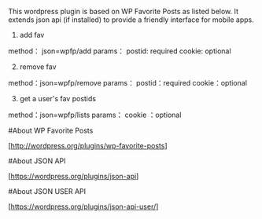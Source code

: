 This wordpress plugin is based on WP Favorite Posts as listed below.
It extends json api (if installed) to provide a friendly interface for mobile apps.

1. add fav

  method： json=wpfp/add
  params：
	 postid: required
	 cookie: optional

2. remove fav

  method：json=wpfp/remove
  params：
	postid：required 
	cookie：optional

3. get a user's fav postids

  method：json=wpfp/lists
  params：
         cookie ：optional


#About WP Favorite Posts

[http://wordpress.org/plugins/wp-favorite-posts]

#About JSON API

[https://wordpress.org/plugins/json-api]

#About JSON USER API

[https://wordpress.org/plugins/json-api-user/]
